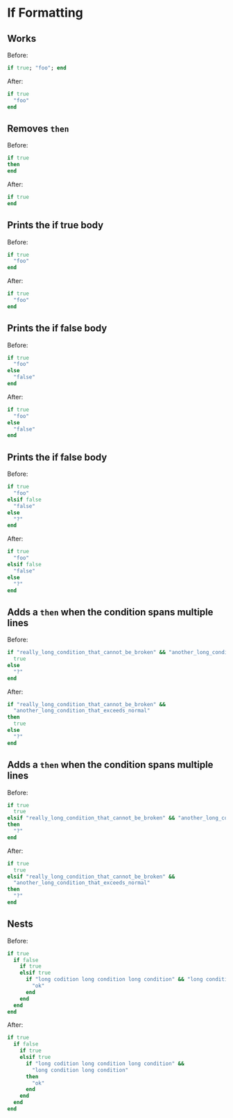 # If Formatting

## Works

Before:

```ruby
if true; "foo"; end
```

After:

```ruby
if true
  "foo"
end
```

## Removes `then`

Before:

```ruby
if true
then
end
```

After:

```ruby
if true
end
```

## Prints the if true body

Before:

```ruby
if true
  "foo"
end
```

After:

```ruby
if true
  "foo"
end
```

## Prints the if false body

Before:

```ruby
if true
  "foo"
else
  "false"
end
```

After:

```ruby
if true
  "foo"
else
  "false"
end
```

## Prints the if false body

Before:

```ruby
if true
  "foo"
elsif false
  "false"
else
  "?"
end
```

After:

```ruby
if true
  "foo"
elsif false
  "false"
else
  "?"
end
```

## Adds a `then` when the condition spans multiple lines

Before:

```ruby
if "really_long_condition_that_cannot_be_broken" && "another_long_condition_that_exceeds_normal"
  true
else
  "?"
end
```

After:

```ruby
if "really_long_condition_that_cannot_be_broken" &&
  "another_long_condition_that_exceeds_normal"
then
  true
else
  "?"
end
```

## Adds a `then` when the condition spans multiple lines

Before:

```ruby
if true
  true
elsif "really_long_condition_that_cannot_be_broken" && "another_long_condition_that_exceeds_normal"
then
  "?"
end
```

After:

```ruby
if true
  true
elsif "really_long_condition_that_cannot_be_broken" &&
  "another_long_condition_that_exceeds_normal"
then
  "?"
end
```

## Nests

Before:

```ruby
if true
  if false
    if true
    elsif true
      if "long codition long condition long condition" && "long condition long condition"
        "ok"
      end
    end
  end
end
```

After:

```ruby
if true
  if false
    if true
    elsif true
      if "long codition long condition long condition" &&
        "long condition long condition"
      then
        "ok"
      end
    end
  end
end
```
